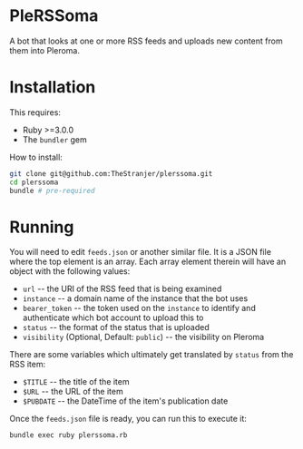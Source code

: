 # PleRSSoma

A bot that looks at one or more RSS feeds and uploads new content from them into Pleroma.

# Installation

This requires:
* Ruby >=3.0.0
* The `bundler` gem

How to install:

```bash
git clone git@github.com:TheStranjer/plerssoma.git
cd plerssoma
bundle # pre-required
```

# Running

You will need to edit `feeds.json` or another similar file. It is a JSON file where the top element is an array. Each array element therein will have an object with the following values:

* `url` -- the URI of the RSS feed that is being examined
* `instance` -- a domain name of the instance that the bot uses
* `bearer_token` -- the token used on the `instance` to identify and authenticate which bot account to upload this to
* `status` -- the format of the status that is uploaded
* `visibility` (Optional, Default: `public`) -- the visibility on Pleroma

There are some variables which ultimately get translated by `status` from the RSS item:

* `$TITLE` -- the title of the item
* `$URL` -- the URL of the item
* `$PUBDATE` -- the DateTime of the item's publication date

Once the `feeds.json` file is ready, you can run this to execute it:

```bash
bundle exec ruby plerssoma.rb
```